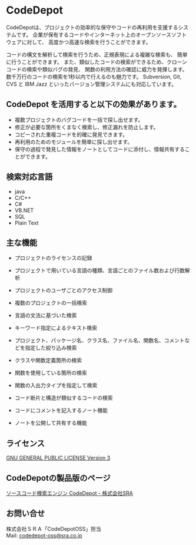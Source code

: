 # CodeDepot

CodeDepotは、プロジェクトの効率的な保守やコードの再利用を支援するシステムです。
企業が保有するコードやインターネット上のオープンソースソフトウェアに対して、
高度かつ高速な検索を行うことができます。

コードの構文を解析して検索を行うため、正規表現による複雑な検索も、
簡単に行うことができます。
また、類似したコードの検索ができるため、クローンコードの検索や類似バグの発見、
関数の利用方法の確認に威力を発揮します。
数千万行のコードの検索を1秒以内で行えるのも魅力です。
Subversion, Git, CVS と IBM Jazz といったバージョン管理システムにも対応しています。

## CodeDepot を活用すると以下の効果があります。

* 複数プロジェクトのバグコードを一括で探し出せます。
* 修正が必要な箇所をくまなく検索し、修正漏れを防止します。
* コピーされた重複コードを的確に発見できます。
* 再利用のためのモジュールを簡単に探し出せます。
* 保守の過程で発見した情報をノートとしてコードに添付し、情報共有することができます。

## 検索対応言語

* java
* C/C++
* C#
* VB.NET
* SQL
* Plain Text

## 主な機能

* プロジェクトのライセンスの記録
* プロジェクトで用いている言語の種類、言語ごとのファイル数および行数解析

* プロジェクトのユーザごとのアクセス制御

* 複数のプロジェクトの一括検索
* 言語の文法に基づいた検索
* キーワード指定によるテキスト検索
* プロジェクト、パッケージ名、クラス名、ファイル名、関数名、コメントなどを指定した絞り込み検索
* クラスや関数定義箇所の検索
* 関数を使用している箇所の検索
* 関数の入出力タイプを指定して検索
* コード断片と構造が類似するコードの検索
* コードにコメントを記入するノート機能
* ノートを公開して共有する機能

## ライセンス

[GNU GENERAL PUBLIC LICENSE Version 3](https://www.gnu.org/licenses/gpl.txt)

## CodeDepotの製品版のページ

[ソースコード検索エンジン CodeDepot - 株式会社SRA](http://www.sra.co.jp/codedepot)

## お問い合せ

株式会社ＳＲＡ「CodeDepotOSS」担当  
Mail: [codedepot-oss@sra.co.jp](<mailto:codedepot-oss@sra.co.jp>)
	